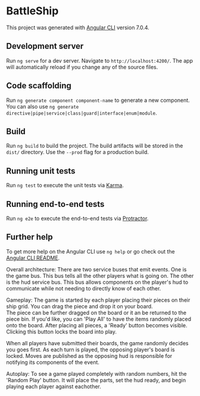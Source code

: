 # BattleShip

This project was generated with [Angular CLI](https://github.com/angular/angular-cli) version 7.0.4.

## Development server

Run `ng serve` for a dev server. Navigate to `http://localhost:4200/`. The app will automatically reload if you change any of the source files.

## Code scaffolding

Run `ng generate component component-name` to generate a new component. You can also use `ng generate directive|pipe|service|class|guard|interface|enum|module`.

## Build

Run `ng build` to build the project. The build artifacts will be stored in the `dist/` directory. Use the `--prod` flag for a production build.

## Running unit tests

Run `ng test` to execute the unit tests via [Karma](https://karma-runner.github.io).

## Running end-to-end tests

Run `ng e2e` to execute the end-to-end tests via [Protractor](http://www.protractortest.org/).

## Further help

To get more help on the Angular CLI use `ng help` or go check out the [Angular CLI README](https://github.com/angular/angular-cli/blob/master/README.md).

Overall architecture:
There are two service buses that emit events.  One is the game bus.  This bus tells all the other players what is going on.  The 
other is the hud service bus.  This bus allows components on the player's hud to communicate while not needing to directly know
of each other.

Gameplay:
The game is started by each player placing their pieces on their ship grid.  You can drag the piece and drop it on your board.  
The piece can be further dragged on the board or it an be returned to the piece bin.  If you'd like, you can 'Play All' to have
the items randomly placed onto the board.  After placing all pieces, a 'Ready' button becomes visible.  Clicking this button locks
the board into play.  

When all players have submitted their boards, the game randomly decides you goes first.  As each turn is played, the opposing
player's board is locked.  Moves are published as the opposing hud is responsible for notifying its components of the event.  


Autoplay:
To see a game played completely with random numbers, hit the 'Random Play' button.  It will place the parts, set the hud ready,
and begin playing each player against eachother.  

